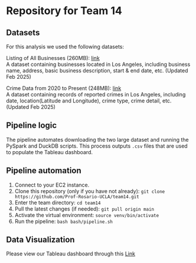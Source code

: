# Repository for Team 14

## Datasets
For this analysis we used the following datasets:

Listing of All Businesses (260MB): [link](https://data.lacity.org/Administration-Finance/Listing-of-All-Businesses/r4uk-afju/about_data)<br>
A dataset containing businesses located in Los Angeles, including business name, address, basic business description, start & end date, etc. (Updated Feb 2025)

Crime Data from 2020 to Present (248MB): [link](https://data.lacity.org/Public-Safety/Crime-Data-from-2020-to-Present/2nrs-mtv8/about_data)<br>
A dataset containing records of reported crimes in Los Angeles, including date, location(Latitude and Longitude), crime type, crime detail, etc. (Updated Feb 2025)

## Pipeline logic
The pipeline automates downloading the two large dataset and running the PySpark and DuckDB scripts. This process outputs `.csv` files that are used to populate the Tableau dashboard.

## Pipeline automation
1. Connect to your EC2 instance.
2. Clone this repository (only if you have not already): `git clone https://github.com/Prof-Rosario-UCLA/team14.git`
3. Enter the team directory: `cd team14`
4. Pull the latest changes (if needed): `git pull origin main`
5. Activate the virtual environment: `source venv/bin/activate`
6. Run the pipeline: `bash bash/pipeline.sh`

## Data Visualization
Please view our Tableau dashboard through this [Link](https://public.tableau.com/app/profile/i.hsuan.lee6901/viz/405book/Dashboard1?publish=yes)
